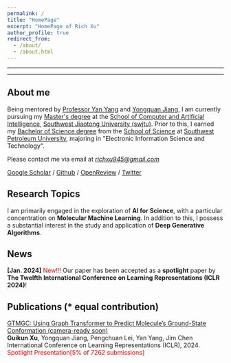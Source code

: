 ```yaml
---
permalink: /
title: "HomePage"
excerpt: "HomePage of Rich Xu"
author_profile: true
redirect_from: 
  - /about/
  - /about.html
---
```

---
---

## About me

Being mentored by [Professor Yan Yang](https://faculty.swjtu.edu.cn/yangyan1/zh_CN/index.htm) and [Yongquan Jiang](https://faculty.swjtu.edu.cn/jiangyongquan/zh_CN/index.htm), I am currently pursuing my <u>Master's degree</u> at the [School of Computer and Artificial Intelligence](https://scai.swjtu.edu.cn/index.html), [Southwest Jiaotong University (swjtu)](https://www.swjtu.edu.cn/). Prior to this, I earned my <u>Bachelor of Science degree</u> from the [School of Science](https://www.swpu.edu.cn/lxy/) at [Southwest Petroleum University](https://www.swpu.edu.cn/), majoring in "Electronic Information Science and Technology".

Please contact me via email at *richxu945@gmail.com*

[Google Scholar]() / [Github](https://github.com/Rich-XGK) / [OpenReview](https://openreview.net/profile?id=~Guikun_Xu1) / [Twitter]()

## Research Topics
I am primarily engaged in the exploration of **AI for Science**, with a particular concentration on **Molecular Machine Learning**. In addition to this, I possess a substantial interest in the study and application of **Deep Generative Algorithms**.

## News

**[Jan. 2024]** <span style="color:red">New!!!</span> Our paper has been accepted as a **spotlight** paper by **The Twelfth International Conference on Learning Representations (ICLR 2024)**!

## Publications (* equal contribution)

[GTMGC: Using Graph Transformer to Predict Molecule’s Ground-State Conformation (camera-ready soon)]()  
**Guikun Xu**, Yongquan Jiang, Pengchuan Lei, Yan Yang, Jim Chen  
International Conference on Learning Representations (ICLR), 2024.  
<span style="color:red">Spotlight Presentation[5% of 7262 submissions]</span>
